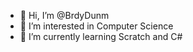 - 👋 Hi, I’m @BrdyDunm
- 👀 I’m interested in Computer Science
- 🌱 I’m currently learning Scratch and C#

<!---
BrdyDunm/BrdyDunm is a ✨ special ✨ repository because its `README.md` (this file) appears on your GitHub profile.
You can click the Preview link to take a look at your changes.
--->
